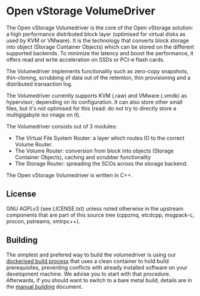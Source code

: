 Open vStorage VolumeDriver
==========================
The Open vStorage Volumedriver is the core of the Open vStorage solution: a high performance distributed block layer (optimised for virtual disks as used by KVM or VMware). It is the technology that converts block storage into object (Storage Container Objects) which can be stored on the different supported backends. To minimize the latency and boost the performance, it offers read and write acceleration on SSDs or PCI-e flash cards.

The Volumedriver implements functionality such as zero-copy snapshots, thin-cloning, scrubbing of data out of the retention, thin provisioning and a distributed transaction log.

The Volumedriver currently supports KVM (.raw) and VMware (.vmdk) as hypervisor; depending on its configuration. It can also store other small files, but it's not optimised for this (read: do not try to directly store a multigigabyte iso image on it).

The Volumedriver consists out of 3 modules:
* The Virtual File System Router: a layer which routes IO to the correct Volume Router.
* The Volume Router: conversion from block into objects (Storage Container Objects), caching and scrubber functionality
* The Storage Router: spreading the SCOs across the storage backend.

The Open vStorage Volumedriver is written in C++.

License
-------
GNU AGPLv3 (see LICENSE.txt) unless noted otherwise in the upstream components that
are part of this source tree (cppzmq, etcdcpp, msgpack-c, procon, pstreams, xmlrpc++).

Building
--------

The simplest and prefered way to build the volumedriver is using our [dockerised build process](docs/build_with_docker.md) that uses a clean container to hold build prerequisites, preventing conflicts with already installed software on your development machine. We advise you to start with that procedure. Afterwards, if you should want to switch to a bare metal build, details are in the [manual building](docs/manual_building.md) document.
